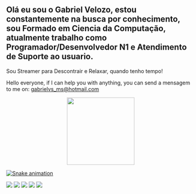  ## Olá eu sou o Gabriel Velozo, estou constantemente na busca por conhecimento, sou Formado em Ciencia da Computação, atualmente trabalho como Programador/Desenvolvedor N1 e Atendimento de Suporte ao usuario.
 
 Sou Streamer para Descontrair e Relaxar, quando tenho tempo!
 
 Hello everyone, if I can help you with anything, you can send a mensagem to me on: gabrielvs_ms@hotmail.com
 
 <div align="center">
  <a href="https://github.com/MrDuranky">
  <img height="180em" src="https://github-readme-stats.vercel.app/api?username=MrDuranky&show_icons=true&theme=dark&include_all_commits=true&count_private=true"/>
</div>
  
   ![Snake animation](https://github.com/MrDuranky/MrDuranky/blob/output/github-contribution-grid-snake.svg)
   
   
 <div> 
  <a href="https://www.youtube.com/mrduranky" target="_blank"><img src="https://img.shields.io/badge/YouTube-FF0000?style=for-the-badge&logo=youtube&logoColor=white" target="_blank"></a>
  <a href="https://www.instagram.com/gabrielvelozoo/" target="_blank"><img src="https://img.shields.io/badge/-Instagram-%23E4405F?style=for-the-badge&logo=instagram&logoColor=white" target="_blank"></a>
 	<a href="https://www.twitch.tv/mrduranky" target="_blank"><img src="https://img.shields.io/badge/Twitch-9146FF?style=for-the-badge&logo=twitch&logoColor=white" target="_blank"></a>
 <a href="https://discord.gg/eyQu2N6Mhc" target="_blank"><img src="https://img.shields.io/badge/Discord-7289DA?style=for-the-badge&logo=discord&logoColor=white" target="_blank"></a> 
  <a href="https://br.linkedin.com/in/gabriel-velozo-silva" target="_blank"><img src="https://img.shields.io/badge/-LinkedIn-%230077B5?style=for-the-badge&logo=linkedin&logoColor=white" target="_blank"></a> 
</div>

